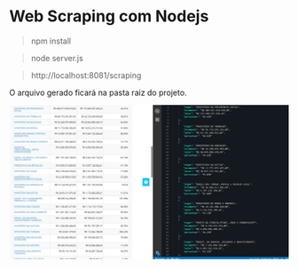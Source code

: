 # Web Scraping com Nodejs

> npm install

> node server.js

> http://localhost:8081/scraping

O arquivo gerado ficará na pasta raiz do projeto.



![Panel](https://raw.githubusercontent.com/eduardofx/node-scrap-govbr/master/exemplo.jpg)

